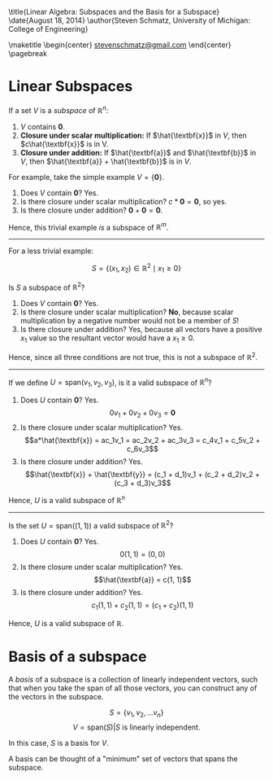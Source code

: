 \title{Linear Algebra: Subspaces and the Basis for a Subspace}
\date{August 18, 2014}
\author{Steven Schmatz, University of Michigan: College of Engineering}

\maketitle
\begin{center} stevenschmatz@gmail.com \end{center} \pagebreak

<!---Content goes here-->

# Linear Subspaces

If a set $V$ is a *subspace* of $\mathbb{R}^n$:

1. $V$ contains $\textbf{0}.$
2. **Closure under scalar multiplication:** If $\hat{\textbf{x}}$ in $V$, then $c\hat{\textbf{x}}$ is in V.
3. **Closure under addition:** If $\hat{\textbf{a}}$ and $\hat{\textbf{b}}$ in $V$, then $\hat{\textbf{a}} + \hat{\textbf{b}}$ is in $V$.

For example, take the simple example $V = \{\textbf{0}\}$.

1. Does $V$ contain $\textbf{0}$? Yes.
2. Is there closure under scalar multiplication? $c*\textbf{0} = \textbf{0}$, so yes.
3. Is there closure under addition? $\textbf{0} + \textbf{0} = \textbf{0}$.

Hence, this trivial example *is* a subspace of $\mathbb{R}^m$.

***

For a less trivial example:

$$S = \{(x_1, x_2) \in \mathbb{R}^2 \mid x_1 \ge 0\}$$

Is $S$ a subspace of $\mathbb{R}^2$?

1. Does $V$ contain $\textbf{0}$? Yes.
2. Is there closure under scalar multiplication? **No**, because scalar multiplication by a negative number would not be a member of $S$!
3. Is there closure under addition? Yes, because all vectors have a positive $x_1$ value so the resultant vector would have a $x_1 \ge 0$.

Hence, since all three conditions are not true, this is not a subspace of $\mathbb{R}^2$.

***

If we define $U = \text{span}(v_1, v_2, v_3)$, is it a valid subspace of $\mathbb{R}^n$?

1. Does $U$ contain $\textbf{0}$? Yes.
$$0v_1 + 0v_2 + 0v_3 = \textbf{0}$$
2. Is there closure under scalar multiplication? Yes.
$$a*\hat{\textbf{x}} = ac_1v_1 = ac_2v_2 + ac_3v_3 = c_4v_1 + c_5v_2 + c_6v_3$$ 
3. Is there closure under addition? Yes.
$$\hat{\textbf{x}} + \hat{\textbf{y}} = (c_1 + d_1)v_1 + (c_2 + d_2)v_2 + (c_3 + d_3)v_3$$

Hence, $U$ is a valid subspace of $\mathbb{R}^n$

***

Is the set $U = \text{span}((1,1))$ a valid subspace of $\mathbb{R}^2$?

1. Does $U$ contain $\textbf{0}$? Yes.
$$0(1, 1) = (0, 0)$$
2. Is there closure under scalar multiplication? Yes.
$$\hat{\textbf{a}} = c(1, 1)$$
3. Is there closure under addition? Yes.
$$c_1(1, 1) + c_2(1,1) = (c_1 + c_2)(1, 1)$$

Hence, $U$ is a valid subspace of $\mathbb{R}$.

# Basis of a subspace

A *basis* of a subspace is a collection of linearly independent vectors, such that when you take the span of all those vectors, you can construct any of the vectors in the subspace.

$$S = \{v_1, v_2, \dots v_n\}$$
$$V = \text{span}(S) | S \text{ is linearly independent.}$$

In this case, $S$ is a basis for $V$.

A basis can be thought of a "minimum" set of vectors that spans the subspace.